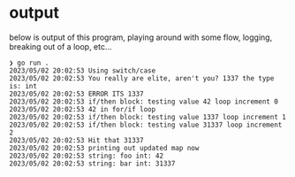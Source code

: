 # output

below is output of this program, playing around with some flow, logging, breaking out of a loop, etc...


```
❯ go run .
2023/05/02 20:02:53 Using switch/case
2023/05/02 20:02:53 You really are elite, aren't you? 1337 the type is: int
2023/05/02 20:02:53 ERROR ITS 1337
2023/05/02 20:02:53 if/then block: testing value 42 loop increment 0
2023/05/02 20:02:53 42 in for/if loop
2023/05/02 20:02:53 if/then block: testing value 1337 loop increment 1
2023/05/02 20:02:53 if/then block: testing value 31337 loop increment 2
2023/05/02 20:02:53 Hit that 31337
2023/05/02 20:02:53 printing out updated map now
2023/05/02 20:02:53 string: foo int: 42
2023/05/02 20:02:53 string: bar int: 31337
```
